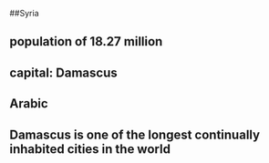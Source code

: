 ##Syria
## population of 18.27 million


## capital: Damascus

 
## Arabic


## Damascus is one of the longest continually inhabited cities in the world



